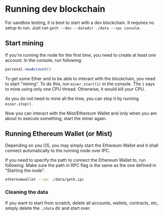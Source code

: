 # Running dev blockchain
For sandbox testing, it is best to start with a dev blockchain.
It requires no setup to run. Just run `geth --dev --datadir ./data --rpc console`.

## Start mining
If you're running the node for the first time, you need to create at least one
account. In the console, run following:

```js
personal.newAccount()
```

To get some Ether and to be able to interact with the blockchain, you need
to start "mining". To do this, run `miner.start(1)` in the console.
The `1` says to mine using only one CPU thread. Otherwise, it would
kill your CPU.

As you do not need to mine all the time, you can stop it by running `miner.stop()`.

Now you can interact with the Mist/Ethereum Wallet and only when you are about to
execute something, start the miner again.

## Running Ethereum Wallet (or Mist)
Depending on you OS, you may simply start the Ethereum Wallet and it shall
connect automatically to the running node over IPC.

If you need to specify the path to connect the Ethereum Wallet to, run following.
Make sure the path in RPC flag is the same as the one defined in "Starting the node".
```bash
ethereumwallet --rpc ./data/geth.ipc
```

### Cleaning the data
If you want to start from scratch, delete all accounts, wallets, contracts, etc,
simply delete the `./data` dir and start over.
